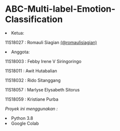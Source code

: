 # ABC-Multi-label-Emotion-Classification
<li>Ketua: </li>
<p> 11S18027 : Romauli Siagian <a href="https://github.com/romaulisiagian">(@romaulisiagian)</a> </p>

<li>Anggota: </li>
<p> 11S18003 : Febby Irene V Siringoringo 
<p> 11S18011 : Awit Hutabalian
<p> 11S18032 : Rido Sitanggang
<p> 11S18057 : Marlyse Elysabeth Sitorus
<p> 11S18059 : Kristiane Purba</p>

*Proyek ini menggunakan :*
<li> Python 3.8
<li> Google Colab
